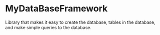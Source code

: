 # MyDataBaseFramework
Library that makes it easy to create the database, tables in the database, and make simple queries to the database.
